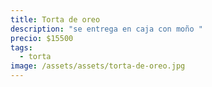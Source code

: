 ```yaml
---
title: Torta de oreo
description: "se entrega en caja con moño "
precio: $15500
tags:
  - torta
image: /assets/assets/torta-de-oreo.jpg
---
```

